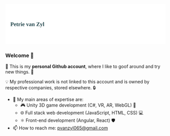 <a href=#><img src="anim-wave.svg"></a>

### Welcome 🎉
🚀 This is my **personal Github account**, where I like to goof around and try new things. 🧪

💡 My professional work is not linked to this account and is owned by respective companies, stored elsewhere. 🔒

- 🔭 My main areas of expertise are:
	- 🎮 Unity 3D game development (C#, VR, AR, WebGL) 👾
	- 🌐 Full stack web development (JavaScript, HTML, CSS) 💻
	- ⚛️ Front-end development (Angular, React) 🛡️
- 📫 How to reach me: pvanzyl065@gmail.com
